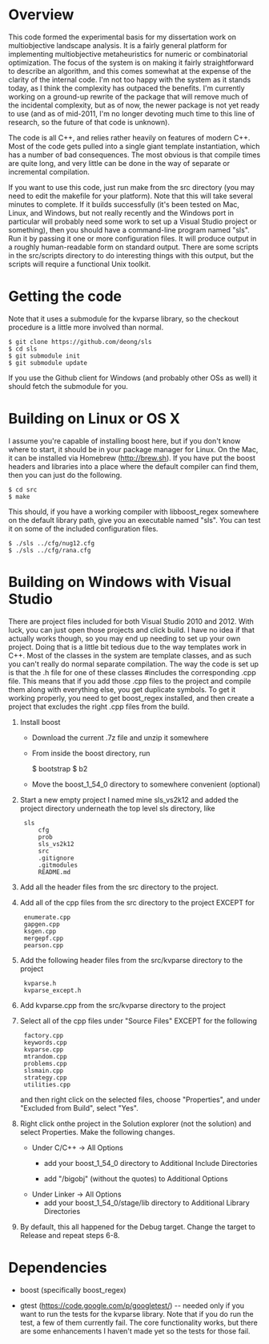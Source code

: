 Overview
========

This code formed the experimental basis for my dissertation work on multiobjective
landscape analysis. It is a fairly general platform for implementing multiobjective
metaheuristics for numeric or combinatorial optimization. The focus of the system is
on making it fairly straightforward to describe an algorithm, and this comes
somewhat at the expense of the clarity of the internal code. I'm not too happy with
the system as it stands today, as I think the complexity has outpaced the benefits.
I'm currently working on a ground-up rewrite of the package that will remove much of
the incidental complexity, but as of now, the newer package is not yet ready to use
(and as of mid-2011, I'm no longer devoting much time to this line of research, so
the future of that code is unknown).

The code is all C++, and relies rather heavily on features of modern C++. Most of
the code gets pulled into a single giant template instantiation, which has a number
of bad consequences. The most obvious is that compile times are quite long, and very
little can be done in the way of separate or incremental compilation.

If you want to use this code, just run make from the src directory (you may need to
edit the makefile for your platform). Note that this will take several minutes to
complete. If it builds successfully (it's been tested on Mac, Linux, and Windows,
but not really recently and the Windows port in particular will probably need some
work to set up a Visual Studio project or something), then you should have a
command-line program named "sls". Run it by passing it one or more configuration
files. It will produce output in a roughly human-readable form on standard output.
There are some scripts in the src/scripts directory to do interesting things with
this output, but the scripts will require a functional Unix toolkit.


Getting the code
================
Note that it uses a submodule for the kvparse library, so the checkout procedure is
a little more involved than normal.

    $ git clone https://github.com/deong/sls
    $ cd sls
    $ git submodule init
    $ git submodule update
	
If you use the Github client for Windows (and probably other OSs as well) it
should fetch the submodule for you.


Building on Linux or OS X
=========================
I assume you're capable of installing boost here, but if you don't know where to
start, it should be in your package manager for Linux. On the Mac, it can be
installed via Homebrew (http://brew.sh). If you have put the boost headers and
libraries into a place where the default compiler can find them, then you can
just do the following.

    $ cd src
    $ make

This should, if you have a working compiler with libboost_regex somewhere on the
default library path, give you an executable named "sls". You can test it on some of
the included configuration files.

    $ ./sls ../cfg/nug12.cfg
    $ ./sls ../cfg/rana.cfg


Building on Windows with Visual Studio
======================================
There are project files included for both Visual Studio 2010 and 2012. With
luck, you can just open those projects and click build. I have no idea if that
actually works though, so you may end up needing to set up your own project.
Doing that is a little bit tedious due to the way templates work in C++. Most of
the classes in the system are template classes, and as such you can't really do
normal separate compilation. The way the code is set up is that the .h file for
one of these classes #includes the corresponding .cpp file. This means that if
you add those .cpp files to the project and compile them along with everything
else, you get duplicate symbols. To get it working properly, you need to get
boost_regex installed, and then create a project that excludes the right .cpp
files from the build.

1. Install boost
    - Download the current .7z file and unzip it somewhere
	- From inside the boost directory, run

        $ bootstrap
        $ b2
		
    - Move the boost_1_54_0 directory to somewhere convenient (optional)

2. Start a new empty project
	I named mine sls_vs2k12 and added the project directory underneath the
	top level sls directory, like
    
	    sls  
		    cfg  
    		prob  
    		sls_vs2k12  
    		src  
    		.gitignore  
    		.gitmodules  
    		README.md  
    
3. Add all the header files from the src directory to the project.

4. Add all of the cpp files from the src directory to the project EXCEPT for

    	enumerate.cpp  
    	gapgen.cpp  
    	ksgen.cpp  
    	mergepf.cpp  
    	pearson.cpp  

5. Add the following header files from the src/kvparse directory to the project

	    kvparse.h  
    	kvparse_except.h  

6. Add kvparse.cpp from the src/kvparse directory to the project

7. Select all of the cpp files under "Source Files" EXCEPT for the following

    	factory.cpp  
    	keywords.cpp  
    	kvparse.cpp  
    	mtrandom.cpp  
    	problems.cpp  
    	slsmain.cpp  
    	strategy.cpp  
    	utilities.cpp  

   and then right click on the selected files, choose "Properties", and under
   "Excluded from Build", select "Yes".

8. Right click onthe project in the Solution explorer (not the solution) and 
   select Properties. Make the following changes.
    - Under C/C++ -> All Options
	    * add your boost_1_54_0 directory to Additional Include Directories

	    * add "/bigobj" (without the quotes) to Additional Options
    - Under Linker -> All Options
	    * add your boost_1_54_0/stage/lib directory to Additional Library Directories

9. By default, this all happened for the Debug target. Change the target to Release
   and repeat steps 6-8.




Dependencies
============
* boost (specifically boost_regex)

* gtest (https://code.google.com/p/googletest/) -- needed only if you
  want to run the tests for the kvparse library. Note that if you do run the
  test, a few of them currently fail. The core functionality works, but there
  are some enhancements I haven't made yet so the tests for those fail.
